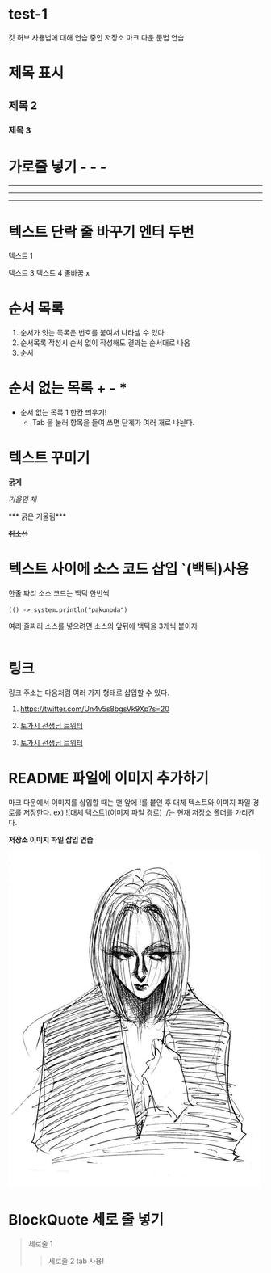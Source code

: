 # test-1
깃 허브 사용법에 대해 연습 중인 저장소
마크 다운 문법 연습

# 제목 표시 
## 제목 2
### 제목 3


# 가로줄 넣기 - - -
---
- - - -
* * *

# 텍스트 단락 줄 바꾸기 엔터 두번

텍스트 1

텍스트 3
텍스트 4 줄바꿈 x

# 순서 목록
1. 순서가 잇는 목록은 번호를 붙여서 나타낼 수 있다
2. 순서목록 작성시 순서 없이 작성해도 결과는 순서대로 나옴
3. 순서

# 순서 없는 목록 + - *
- 순서 없는 목록 1 한칸 띄우기!
  - Tab 을 눌러 항목을 들여 쓰면 단계가 여러 개로 나뉜다.

# 텍스트 꾸미기
**굵게**
 
*기울임 체*

*** 굵은 기울림***

~~취소선~~


# 텍스트 사이에 소스 코드 삽입 `(백틱)사용
한줄 짜리 소스 코드는 백틱 한번씩 

`(() -> system.println("pakunoda")`

여러 줄짜리 소스를 넣으려면 소스의 앞뒤에 백틱을 3개씩 붙이자
``` JAVA

```

# 링크
링크 주소는 다음처럼 여러 가지 형태로 삽입할 수 있다.

1. <https://twitter.com/Un4v5s8bgsVk9Xp?s=20>

2. [토가시 선생님 트위터](https://twitter.com/Un4v5s8bgsVk9Xp?s=20)

3. [토가시 선생님 트위터](https://twitter.com/Un4v5s8bgsVk9Xp?s=20, "클릭하면 토가시 센세 트위터로 이동")


# README 파일에 이미지 추가하기

마크 다운에서 이미지를 삽입할 때는 맨 앞에 !를 붙인 후 대체 텍스트와
이미지 파일 경로를 저장한다.
 ex) ![대체 텍스트](이미지 파일 경로)
                   ./는 현재 저장소 폴더를 가리킨다.
 
 **저장소 이미지 파일 삽입 연습**
 
 ![pakunoda](./pakunoda.png) 
 
 
 # BlockQuote 세로 줄 넣기
 > 세로줄 1
 >  > 세로줄 2 tab 사용!
